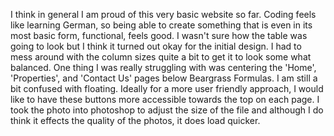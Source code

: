 I think in general I am proud of this very basic website so far. Coding feels like learning German, so being able to create something that is even in its most basic form, functional, feels good. I wasn't sure how the table was going to look but I think it turned out okay for the initial design. I had to mess around with the column sizes quite a bit to get it to look some what balanced. One thing I was really struggling with was centering the 'Home', 'Properties', and 'Contact Us' pages below Beargrass Formulas. I am still a bit confused with floating. Ideally for a more user friendly approach, I would like to have these buttons more accessible towards the top on each page. I took the photo into photoshop to adjust the size of the file and although I do think it effects the quality of the photos, it does load quicker. 